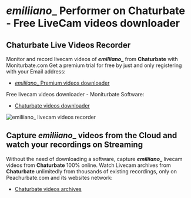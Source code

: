 # _emiliiano__ Performer on Chaturbate - Free LiveCam videos downloader

## Chaturbate Live Videos Recorder

Monitor and record livecam videos of **_emiliiano__** from **Chaturbate** with Moniturbate.com
Get a premium trial for free by just and only registering with your Email address:
* [_emiliiano__ Premium videos downloader](https://moniturbate.com/request-demo-licence-key.html)

Free livecam videos downloader - Moniturbate Software:
* [Chaturbate videos downloader](https://moniturbate.com/moniturbate-download-software.html)

![_emiliiano__ livecam videos recorder](https://peachurnet.com/templates/moniturbate-software.png)


## Capture _emiliiano__ videos from the Cloud and watch your recordings on Streaming

Without the need of downloading a software, capture **_emiliiano__** livecam videos from **Chaturbate** 100% online.
Watch Livecam archives from **Chaturbate** unlimitedly from thousands of existing recordings, only on Peachurbate.com and its websites network:
* [Chaturbate videos archives](https://peachurnet.com/)